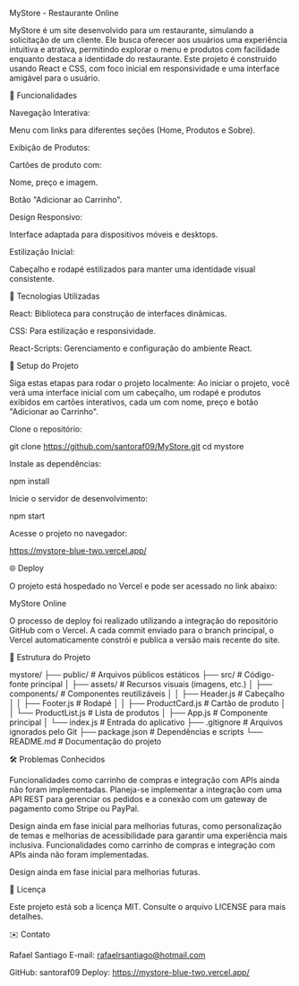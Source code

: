 MyStore - Restaurante Online

MyStore é um site desenvolvido para um restaurante, simulando a solicitação de um cliente. Ele busca oferecer aos usuários uma experiência intuitiva e atrativa, permitindo explorar o menu e produtos com facilidade enquanto destaca a identidade do restaurante. Este projeto é construído usando React e CSS, com foco inicial em responsividade e uma interface amigável para o usuário.

🌟 Funcionalidades

Navegação Interativa:

Menu com links para diferentes seções (Home, Produtos e Sobre).

Exibição de Produtos:

Cartões de produto com:

Nome, preço e imagem.

Botão "Adicionar ao Carrinho".

Design Responsivo:

Interface adaptada para dispositivos móveis e desktops.

Estilização Inicial:

Cabeçalho e rodapé estilizados para manter uma identidade visual consistente.

🚀 Tecnologias Utilizadas

React: Biblioteca para construção de interfaces dinâmicas.

CSS: Para estilização e responsividade.

React-Scripts: Gerenciamento e configuração do ambiente React.

📆 Setup do Projeto

Siga estas etapas para rodar o projeto localmente: Ao iniciar o projeto, você verá uma interface inicial com um cabeçalho, um rodapé e produtos exibidos em cartões interativos, cada um com nome, preço e botão "Adicionar ao Carrinho".

Clone o repositório:

git clone https://github.com/santoraf09/MyStore.git
cd mystore

Instale as dependências:

npm install

Inicie o servidor de desenvolvimento:

npm start

Acesse o projeto no navegador:

https://mystore-blue-two.vercel.app/

🌐 Deploy

O projeto está hospedado no Vercel e pode ser acessado no link abaixo:

MyStore Online

O processo de deploy foi realizado utilizando a integração do repositório GitHub com o Vercel. A cada commit enviado para o branch principal, o Vercel automaticamente constrói e publica a versão mais recente do site.

📂 Estrutura do Projeto

mystore/
├── public/                 # Arquivos públicos estáticos
├── src/                    # Código-fonte principal
│   ├── assets/             # Recursos visuais (imagens, etc.)
│   ├── components/         # Componentes reutilizáveis
│   │   ├── Header.js       # Cabeçalho
│   │   ├── Footer.js       # Rodapé
│   │   ├── ProductCard.js  # Cartão de produto
│   │   └── ProductList.js  # Lista de produtos
│   ├── App.js              # Componente principal
│   └── index.js            # Entrada do aplicativo
├── .gitignore              # Arquivos ignorados pelo Git
├── package.json            # Dependências e scripts
└── README.md               # Documentação do projeto

🛠️ Problemas Conhecidos

Funcionalidades como carrinho de compras e integração com APIs ainda não foram implementadas. Planeja-se implementar a integração com uma API REST para gerenciar os pedidos e a conexão com um gateway de pagamento como Stripe ou PayPal.

Design ainda em fase inicial para melhorias futuras, como personalização de temas e melhorias de acessibilidade para garantir uma experiência mais inclusiva. Funcionalidades como carrinho de compras e integração com APIs ainda não foram implementadas.

Design ainda em fase inicial para melhorias futuras.

📄 Licença

Este projeto está sob a licença MIT. Consulte o arquivo LICENSE para mais detalhes.

✉️ Contato

Rafael Santiago
E-mail: [rafaelrsantiago@hotmail.com](mailto\:rafaelrsantiago@hotmail.com)

GitHub: santoraf09
Deploy: https://mystore-blue-two.vercel.app/ 

